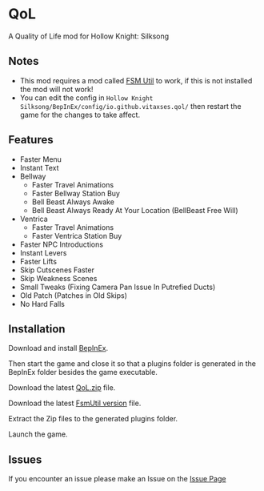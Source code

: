 # QoL

A Quality of Life mod for Hollow Knight: Silksong

## Notes

- This mod requires a mod called [FSM Util](https://thunderstore.io/c/hollow-knight-silksong/p/silksong_modding/Silksong_FsmUtil/) to work, if this is not installed the mod will not work!
- You can edit the config in `Hollow Knight Silksong/BepInEx/config/io.github.vitaxses.qol/` then restart the game for the changes to take affect.

## Features

- Faster Menu
- Instant Text
- Bellway
  + Faster Travel Animations
  + Faster Bellway Station Buy
  + Bell Beast Always Awake
  + Bell Beast Always Ready At Your Location (BellBeast Free Will)
- Ventrica
  + Faster Travel Animations
  + Faster Ventrica Station Buy
- Faster NPC Introductions
- Instant Levers
- Faster Lifts
- Skip Cutscenes Faster
- Skip Weakness Scenes
- Small Tweaks (Fixing Camera Pan Issue In Putrefied Ducts)
- Old Patch (Patches in Old Skips)
- No Hard Falls

## Installation

Download and install [BepInEx](https://thunderstore.io/c/hollow-knight-silksong/p/BepInEx/BepInExPack_Silksong/).

Then start the game and close it so that a plugins folder is generated in the BepInEx folder besides the game executable.

Download the latest [QoL.zip](https://github.com/Vitaxses/Silksong.QoL/releases) file.

Download the latest [FsmUtil version](https://thunderstore.io/c/hollow-knight-silksong/p/silksong_modding/Silksong_FsmUtil/) file.

Extract the Zip files to the generated plugins folder.

Launch the game.

## Issues

If you encounter an issue please make an Issue on the [Issue Page](https://github.com/Vitaxses/Silksong.QoL/issues/new)
